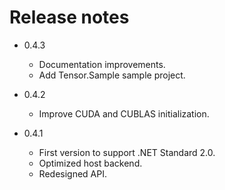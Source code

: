 # Release notes

* 0.4.3
  * Documentation improvements.
  * Add Tensor.Sample sample project.

* 0.4.2
  * Improve CUDA and CUBLAS initialization.

* 0.4.1
  * First version to support .NET Standard 2.0.
  * Optimized host backend.
  * Redesigned API.
